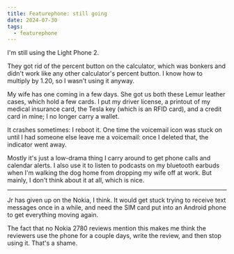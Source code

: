 ```yaml
---
title: Featurephone: still going
date: 2024-07-30
tags:
  - featurephone
---
```


I'm still using the Light Phone 2.

They got rid of the percent button on the calculator,
which was bonkers and didn't work like any other calculator's percent button.
I know how to multiply by 1.20, so I wasn't using it anyway.

My wife has one coming in a few days.
She got us both these Lemur leather cases,
which hold a few cards.
I put my driver license,
a printout of my medical insurance card,
the Tesla key (which is an RFID card),
and a credit card in mine;
I no longer carry a wallet.

It crashes sometimes: I reboot it.
One time the voicemail icon was stuck on
until I had someone else leave me a voicemail:
once I deleted that, the indicator went away.

Mostly it's just a low-drama thing I carry around to get phone calls
and calendar alerts.
I also use it to listen to podcasts on my bluetooth earbuds
when I'm walking the dog home from dropping
my wife off at work.
But mainly, I don't think about it at all,
which is nice.

---

Jr has given up on the Nokia, I think.
It would get stuck trying to receive text messages once in a while,
and need the SIM card put into an Android phone to get everything moving again.

The fact that no Nokia 2780 reviews mention this makes me think the reviewers use the phone for a couple days,
write the review,
and then stop using it.
That's a shame.


